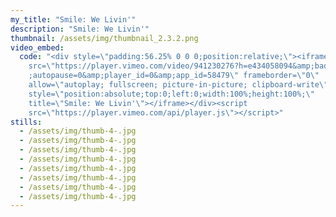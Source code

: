 ```yaml
---
my_title: "Smile: We Livin'"
description: "Smile: We Livin'"
thumbnail: /assets/img/thumbnail_2.3.2.png
video_embed:
  code: "<div style=\"padding:56.25% 0 0 0;position:relative;\"><iframe
    src=\"https://player.vimeo.com/video/941230276?h=e434058094&amp;badge=0&amp\
    ;autopause=0&amp;player_id=0&amp;app_id=58479\" frameborder=\"0\"
    allow=\"autoplay; fullscreen; picture-in-picture; clipboard-write\"
    style=\"position:absolute;top:0;left:0;width:100%;height:100%;\"
    title=\"Smile: We Livin'\"></iframe></div><script
    src=\"https://player.vimeo.com/api/player.js\"></script>"
stills:
  - /assets/img/thumb-4-.jpg
  - /assets/img/thumb-4-.jpg
  - /assets/img/thumb-4-.jpg
  - /assets/img/thumb-4-.jpg
  - /assets/img/thumb-4-.jpg
  - /assets/img/thumb-4-.jpg
  - /assets/img/thumb-4-.jpg
  - /assets/img/thumb-4-.jpg
---
```

